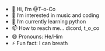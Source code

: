 - 👋 Hi, I’m @T-o-Co
- 👀 I’m interested in music and coding
- 🌱 I’m currently learning python
- 📫 How to reach me... dicord, t_o_co
- 😄 Pronouns: He/Him
- ⚡ Fun fact: I can breath

